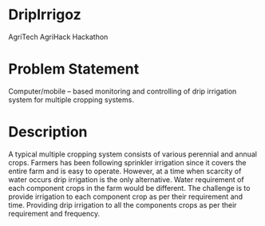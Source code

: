 # DripIrrigoz
AgriTech AgriHack Hackathon
# Problem Statement
Computer/mobile – based monitoring and controlling of drip irrigation system for multiple cropping systems.
# Description
A typical multiple cropping system consists of various perennial and annual crops. Farmers has been following sprinkler irrigation since it covers the entire farm and is easy to operate. However, at a time when scarcity of water occurs drip irrigation is the only alternative. Water requirement of each component crops in the farm would be different. The challenge is to provide irrigation to each component crop as per their requirement and time.
Providing drip irrigation to all the components crops as per their requirement and frequency.
